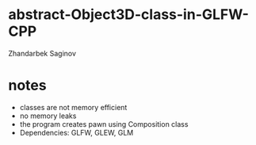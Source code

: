 # abstract-Object3D-class-in-GLFW-CPP
Zhandarbek Saginov
# notes
 - classes are not memory efficient
 - no memory leaks
 - the program creates pawn using Composition class
 - Dependencies: GLFW, GLEW, GLM
